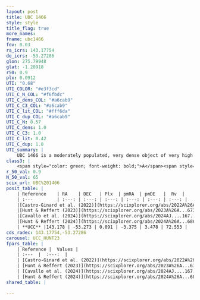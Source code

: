 ```yaml
---
layout: post
title: UBC 1466
style: style
title_flag: true
more_names: 
fname: ubc1466
fov: 0.03
ra_icrs: 143.17754
de_icrs: -53.27286
glon: 275.79948
glat: -1.20918
r50: 0.9
plx: 0.0912
UTI: "0.68"
UTI_COLOR: "#e3f3cd"
UTI_C_N_COL: "#f6fbdc"
UTI_C_dens_COL: "#a6cab9"
UTI_C_C3_COL: "#a6cab9"
UTI_C_lit_COL: "#fff6da"
UTI_C_dup_COL: "#a6cab9"
UTI_C_N: 0.57
UTI_C_dens: 1.0
UTI_C_C3: 1.0
UTI_C_lit: 0.42
UTI_C_dup: 1.0
UTI_summary: |
    UBC 1466 is a moderately populated, very dense object of very high C3 quality. It was recently reported in the literature.
class3: |
    <span style="color: green; font-weight: bold;">A</span><span style="color: green; font-weight: bold;">A</span>
r_50_val: 0.9
N_50_val: 65
scix_url: UBC%201466
posit_table: |
    | Reference    | RA    | DEC   | Plx  | pmRA  | pmDE   |  Rv  |
    | :---         | :---: | :---: | :---: | :---: | :---: | :---: |
    |[Castro-Ginard et al. (2022)](https://scixplorer.org/abs/2022A%26A...661A.118C) | 143.2 | -53.28 | 0.09 | -3.36 | 3.49 | -- |
    |[Hunt & Reffert (2023)](https://scixplorer.org/abs/2023A%26A...673A.114H) | 143.178 | -53.274 | 0.092 | -3.369 | 3.472 | 72.562 |
    |[Cavallo et al. (2024)](https://scixplorer.org/abs/2024AJ....167...12C) | 143.194 | -53.271 | 0.089 | -- | -- | -- |
    |[Hunt & Reffert (2024)](https://scixplorer.org/abs/2024A%26A...686A..42H) | 143.178 | -53.274 | 0.092 | -3.369 | 3.472 | 72.562 |
    | **UCC** |143.178 | -53.273 | 0.091 | -3.375 | 3.478 | 72.553 | 
cds_radec: 143.17754,-53.27286
carousel: UCC_HUNT23
fpars_table: |
    | Reference |  Values |
    | :---  |  :---:  |
    | [Castro-Ginard et al. (2022)](https://scixplorer.org/abs/2022A%26A...661A.118C) | `AV=2.451, Dist=8464, logAge=8.853` |
    | [Hunt & Reffert (2023)](https://scixplorer.org/abs/2023A%26A...673A.114H) | `AV50=3.357, diffAV50=2.167, MOD50=14.775, logAge50=8.485` |
    | [Cavallo et al. (2024)](https://scixplorer.org/abs/2024AJ....167...12C) | `AV50=3.42, dMod50=14.58, logAge50=8.55, [Fe/H]50=-0.5` |
    | [Hunt & Reffert (2024)](https://scixplorer.org/abs/2024A%26A...686A..42H) | `MassJ=2429.68` |
shared_table: |
    
---
```

